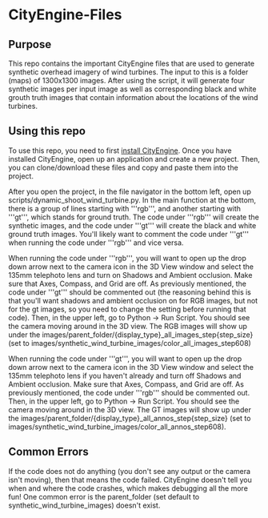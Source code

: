 # CityEngine-Files
## Purpose
This repo contains the important CityEngine files that are used to generate synthetic overhead imagery of wind turbines. The input to this is a folder (maps) of 1300x1300 images. After using the script, it will generate four synthetic images per input image as well as corresponding black and white grouth truth images that contain information about the locations of the wind turbines.

## Using this repo
To use this repo, you need to first [install CityEngine](https://doc.arcgis.com/en/cityengine/latest/install/os-x/installing-cityengine.htm). Once you have installed CityEngine, open up an application and create a new project. Then, you can clone/download these files and copy and paste them into the project. 

After you open the project, in the file navigator in the bottom left, open up scripts/dynamic_shoot_wind_turbine.py. In the main function at the bottom, there is a group of lines starting with '''rgb''', and another starting with '''gt''', which stands for ground truth. The code under '''rgb''' will create the synthetic images, and the code under '''gt''' will create the black and white ground truth images. You'll likely want to comment the code under '''gt''' when running the code under '''rgb''' and vice versa. 

When running the code under '''rgb''', you will want to open up the drop down arrow next to the camera icon in the 3D View window and select the 135mm telephoto lens and turn on Shadows and Ambient occlusion. Make sure that Axes, Compass, and Grid are off. As previously mentioned, the code under '''gt''' should be commented out (the reasoning behind this is that you'll want shadows and ambient occlusion on for RGB images, but not for the gt images, so you need to change the setting before running that code). Then, in the upper left, go to Python -> Run Script. You should see the camera moving around in the 3D view. The RGB images will show up under the images/parent_folder/{display_type}_all_images_step{step_size} (set to images/synthetic_wind_turbine_images/color_all_images_step608)

When running the code under '''gt''', you will want to open up the drop down arrow next to the camera icon in the 3D View window and select the 135mm telephoto lens if you haven't already and turn off Shadows and Ambient occlusion. Make sure that Axes, Compass, and Grid are off. As previously mentioned, the code under '''rgb''' should be commented out. Then, in the upper left, go to Python -> Run Script. You should see the camera moving around in the 3D view. The GT images will show up under the images/parent_folder/{display_type}_all_annos_step{step_size} (set to images/synthetic_wind_turbine_images/color_all_annos_step608).

## Common Errors
If the code does not do anything (you don't see any output or the camera isn't moving), then that means the code failed. CityEngine doesn't tell you when and where the code crashes, which makes debugging all the more fun! One common error is the parent_folder (set default to synthetic_wind_turbine_images) doesn't exist.
